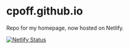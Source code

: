 # cpoff.github.io
Repo for my homepage, now hosted on Netlify.

[![Netlify Status](https://api.netlify.com/api/v1/badges/4ad2636c-0658-4a67-a021-7b2507cb50d9/deploy-status)](https://app.netlify.com/sites/cpoff-home/deploys)
